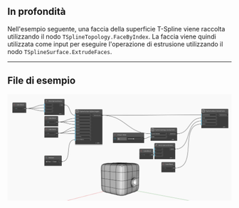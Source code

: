 ## In profondità
Nell'esempio seguente, una faccia della superficie T-Spline viene raccolta utilizzando il nodo `TSplineTopology.FaceByIndex`. La faccia viene quindi utilizzata come input per eseguire l'operazione di estrusione utilizzando il nodo `TSplineSurface.ExtrudeFaces`.
___
## File di esempio

![TSplineTopology.FaceByIndex](./Autodesk.DesignScript.Geometry.TSpline.TSplineTopology.FaceByIndex_img.jpg)
